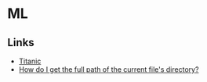# ML

## Links

- [Titanic](https://www.openml.org/d/40945)
- [How do I get the full path of the current file's directory?](https://stackoverflow.com/a/3430395)
